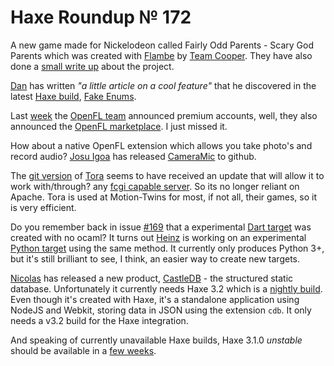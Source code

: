 [_template]: ../templates/roundup.html
# Haxe Roundup № 172

A new game made for Nickelodeon called Fairly Odd Parents - Scary God Parents which was created with [Flambe][link 1] by [Team Cooper][link 2]. They have also done a [small write up][link 3] about the project.

[Dan][link 4] has written *"a little article on a cool feature"* that he discovered in the latest [Haxe build][link 5], [Fake Enums][link 6].

Last [week][link 7] the [OpenFL team][link 8] announced premium accounts, well, they also announced the [OpenFL marketplace][link 9]. I just missed it.

How about a native OpenFL extension which allows you take photo's and record audio? [Josu Igoa][link 10] has released [CameraMic][link 11] to github.

The [git version][link 12] of [Tora][link 13] seems to have received an update that will allow it to work with/through? any [fcgi capable server][link 14]. So its no longer reliant on Apache. Tora is used at Motion-Twins for most, if not all, their games, so it is very efficient.

Do you remember back in issue [#169][link 15] that a experimental [Dart target][link 16] was created with no ocaml? It turns out [Heinz][link 17] is working on an experimental [Python target][link 18] using the same method. It currently only produces Python 3+, but it's still brilliant to see, I think, an easier way to create new targets.

[Nicolas][link 19] has released a new product, [CastleDB][link 20] - the structured static database. Unfortunately it currently needs Haxe 3.2 which is a [nightly build][link 21]. Even though it's created with Haxe, it's a standalone application using NodeJS and Webkit, storing data in JSON using the extension `cdb`. It only needs a v3.2 build for the Haxe integration.

And speaking of currently unavailable Haxe builds, Haxe 3.1.0 *unstable* should be available in a [few weeks][link 22].

[link 1]: https://github.com/aduros/flambe "Flambe"
[link 2]: https://twitter.com/teamcooperltd "Team Cooper"
[link 3]: http://teamcooper.co.uk/work/fairly-oddparents-scary-godparents/ "small write up"
[link 4]: https://twitter.com/nadako "Dan"
[link 5]: http://builds.haxe.org/ "Haxe build"
[link 6]: http://nadako.tumblr.com/post/64707798715/cool-feature-of-upcoming-haxe-3-2-fake-enums "Fake Enums"
[link 7]: http://blog.skialbainn.com/post/64285781914/haxe-roundup-171 "week"
[link 8]: https://twitter.com/Open_FL "OpenFL team"
[link 9]: http://www.openfl.org/marketplace/premium/ "OpenFL marketplace"
[link 10]: https://twitter.com/jigoa "Josu Igoa"
[link 11]: https://github.com/josuigoa/CameraMic "CameraMic"
[link 12]: https://github.com/HaxeFoundation/tora "git version"
[link 13]: http://ncannasse.fr/blog/mod_tora "Tora"
[link 14]: https://github.com/HaxeFoundation/tora/commit/4d2f7170db375fb497a88ca0bedac36bb30a6001 "fcgi capable server"
[link 15]: http://blog.skialbainn.com/post/62900066847/haxe-roundup-169 "#169"
[link 16]: https://groups.google.com/d/msg/haxelang/fHcmVyzJ1VI/ns3izxryUNwJ "Dart target"
[link 17]: https://github.com/frabbit "Heinz"
[link 18]: https://github.com/frabbit/hx2python "Python target"
[link 19]: https://twitter.com/ncannasse "Nicolas"
[link 20]: http://castledb.org/ "CastleDB"
[link 21]: http://builds.haxe.org/ "nightly build"
[link 22]: https://groups.google.com/d/msg/haxelang/64DDT7NwRJw/_FZPKHEVJNYJ "few weeks"

